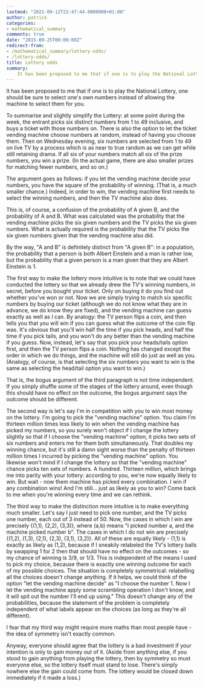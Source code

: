 ```yaml
---
lastmod: "2021-09-12T22:47:44.0000000+01:00"
author: patrick
categories:
- mathematical_summary
comments: true
date: "2015-09-25T00:00:00Z"
redirect-from:
- /mathematical_summary/lottery-odds/
- /lottery-odds/
title: Lottery odds
summary:
    It has been proposed to me that if one is to play the National Lottery, one should be sure to select one's own numbers instead of allowing the machine to select them for you. This is not an optimal strategy.
---
```


It has been proposed to me that if one is to play the National Lottery, one should be sure to select one's own numbers instead of allowing the machine to select them for you.

To summarise and slightly simplify the Lottery: at some point during the week, the entrant picks six distinct numbers from 1 to 49 inclusive, and buys a ticket with those numbers on. There is also the option to let the ticket vending machine choose numbers at random, instead of having you choose them. Then on Wednesday evening, six numbers are selected from 1 to 49 on live TV by a process which is as near to true random as we can get while still retaining drama. If all six of your numbers match all six of the prize numbers, you win a prize. (In the actual game, there are also smaller prizes for matching fewer numbers, and so on.)

The argument goes as follows: if you let the vending machine decide your numbers, you have the square of the probability of winning. (That is, a much smaller chance.) Indeed, in order to win, the vending machine first needs to select the winning numbers, and then the TV machine also does.

This is, of course, a confusion of the probability of A given B, and the probability of A and B. What was calculated was the probability that the vending machine picks the six given numbers and the TV picks the six given numbers. What is actually required is the probability that the TV picks the six given numbers given that the vending machine also did.

By the way, "A and B" is definitely distinct from "A given B": in a population, the probability that a person is both Albert Einstein and a man is rather low, but the probability that a given person is a man given that they are Albert Einstein is 1.

The first way to make the lottery more intuitive is to note that we could have conducted the lottery so that we already drew the TV's winning numbers, in secret, before you bought your ticket. Only on buying it do you find out whether you've won or not. Now we are simply trying to match six specific numbers by buying our ticket (although we do not know what they are in advance, we do know they are fixed), and the vending machine can guess exactly as well as I can. By analogy: the TV person flips a coin, and then tells you that you will win if you can guess what the outcome of the coin flip was. It's obvious that you'll win half the time if you pick heads, and half the time if you pick tails, and you won't do any better than the vending machine if you guess. Now, instead, let's say that you pick your heads/tails option first, and then the TV person flips a coin. Nothing has changed except the order in which we do things, and the machine will still do just as well as you. (Analogy, of course, is that selecting the six numbers you want to win is the same as selecting the head/tail option you want to win.)

That is, the bogus argument of the third paragraph is not time independent. If you simply shuffle some of the stages of the lottery around, even though this should have no effect on the outcome, the bogus argument says the outcome should be different.

The second way is let's say I'm in competition with you to win most money on the lottery. I'm going to pick the "vending machine" option. You claim I'm thirteen million times less likely to win when the vending machine has picked my numbers, so you surely won't object if I change the lottery slightly so that if I choose the "vending machine" option, it picks two sets of six numbers and enters me for them both simultaneously. That doubles my winning chance, but it's still a damn sight worse than the penalty of thirteen million times I incurred by picking the "vending machine" option. You likewise won't mind if I change the lottery so that the "vending machine" chance picks ten sets of numbers. A hundred. Thirteen million, which brings me into parity with your lottery: according to you, we're now equally likely to win. But wait - now them machine has picked every combination. I win if any combination wins! And I'm still… just as likely as you to win? Come back to me when you're winning every time and we can rethink.

The third way to make the distinction more intuitive is to make everything much smaller. Let's say I just need to pick one number, and the TV picks one number, each out of 3 instead of 50. Now, the cases in which I win are precisely {(1,1), (2,2), (3,3)}, where (a,b) means "I picked number a, and the machine picked number b". The cases in which I do not win are precisely {(1,2), (1,3), (2,1), (2,3), (3,1), (3,2)}. All of these are equally likely - (1,1) is exactly as likely as (1,2), because if I sneakily relabeled the TV's lottery balls by swapping 1 for 2 then that should have no effect on the outcomes - so my chance of winning is 3/9, or 1/3. This is independent of the means I used to pick my choice, because there is exactly one winning outcome for each of my possible choices. The situation is completely symmetrical: relabelling all the choices doesn't change anything. If it helps, we could think of the option "let the vending machine decide" as "I choose the number 1. Now I let the vending machine apply some scrambling operation I don't know, and it will spit out the number I'll end up using." This doesn't change any of the probabilities, because the statement of the problem is completely independent of what labels appear on the choices (as long as they're all different).

I fear that my third way might require more maths than most people have - the idea of symmetry isn't exactly common.

Anyway, everyone should agree that the lottery is a bad investment if your intention is only to gain money out of it. (Aside from anything else, if you stood to gain anything from playing the lottery, then by symmetry so must everyone else, so the lottery itself must stand to lose. There's simply nowhere else the gain could come from. The lottery would be closed down immediately if it made a loss.)
